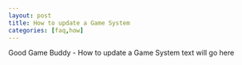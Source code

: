 ```yaml
---
layout: post
title: How to update a Game System
categories: [faq,how]
---
```


Good Game Buddy - How to update a Game System text will go here

